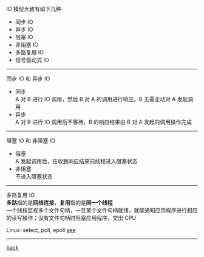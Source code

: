 IO 模型大致有如下几种  
- 同步 IO  
- 异步 IO
- 阻塞 IO  
- 非阻塞 IO
- 多路复用 IO
- 信号驱动式 IO

---  

同步 IO 和 异步 IO  
- 同步  
A 对 B 进行 IO 调用，然后 B 对 A 的调用进行响应。B 无需主动对 A 发起调用  
- 异步  
A 对 B 进行 IO 调用后不等待，B 的响应结果由 B 对 A 发起的调用操作完成  

---  

阻塞 IO 和 非阻塞 IO  
- 阻塞  
A 发起调用后，在收到响应结果前线程进入阻塞状态  
- 非阻塞  
不进入阻塞状态  

---  

多路复用 IO  
**多路**指的是**网络连接**，**复用**指的是**同一个线程**  
一个线程监视多个文件句柄，一旦某个文件句柄就绪，就能通知应用程序进行相应的读写操作；没有文件句柄时阻塞应用程序，交出 CPU  

Linux: select, poll, epoll [see](2/1.md)  

---  



[back](../3.md)  